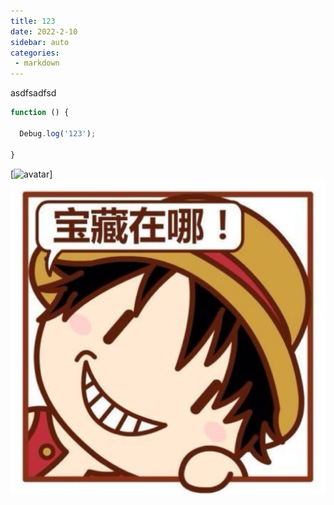 ```yaml
---
title: 123
date: 2022-2-10
sidebar: auto
categories: 
 - markdown
---
```


asdfsadfsd

```js
function () {

  Debug.log('123');
  
}


```

[![avatar](https://markdown123.oss-cn-beijing.aliyuncs.com/img/QQ截图20220130053815.png)]
<img src="/logo.png">